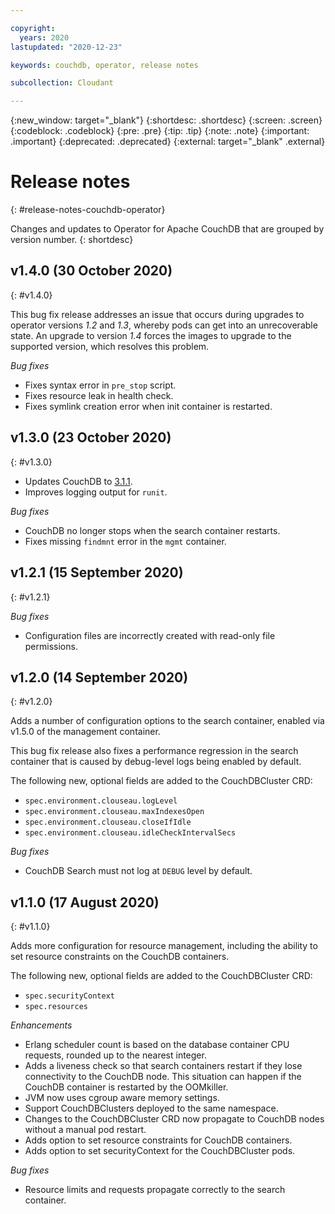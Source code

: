 ```yaml
---

copyright:
  years: 2020
lastupdated: "2020-12-23"

keywords: couchdb, operator, release notes

subcollection: Cloudant

---
```


{:new_window: target="_blank"}
{:shortdesc: .shortdesc}
{:screen: .screen}
{:codeblock: .codeblock}
{:pre: .pre}
{:tip: .tip}
{:note: .note}
{:important: .important}
{:deprecated: .deprecated}
{:external: target="_blank" .external}

<!-- Acrolinx: 2020-04-23 -->

# Release notes
{: #release-notes-couchdb-operator}

Changes and updates to Operator for Apache CouchDB that are grouped by version number.
{: shortdesc}

## v1.4.0 (30 October 2020)
{: #v1.4.0}

This bug fix release addresses an issue that occurs during upgrades to operator versions *1.2* and *1.3*, whereby pods can get into an unrecoverable state. An upgrade to version *1.4* forces the images to upgrade to the supported version, which resolves this problem.

*Bug fixes*
 - Fixes syntax error in `pre_stop` script.
 - Fixes resource leak in health check.
 - Fixes symlink creation error when init container is restarted.

## v1.3.0 (23 October 2020)
{: #v1.3.0}

 - Updates CouchDB to [3.1.1](https://docs.couchdb.org/en/latest/whatsnew/3.1.html#version-3-1-1).
 - Improves logging output for `runit`.

*Bug fixes*
 - CouchDB no longer stops when the search container restarts.
 - Fixes missing `findmnt` error in the `mgmt` container.

## v1.2.1 (15 September 2020)
{: #v1.2.1}

*Bug fixes*
 - Configuration files are incorrectly created with read-only file permissions.

## v1.2.0 (14 September 2020)
{: #v1.2.0}

Adds a number of configuration options to the search container, enabled via v1.5.0 of the management container.

This bug fix release also fixes a performance regression in the search container that is caused by debug-level logs being enabled by default.

The following new, optional fields are added to the CouchDBCluster CRD:

 - `spec.environment.clouseau.logLevel`
 - `spec.environment.clouseau.maxIndexesOpen`
 - `spec.environment.clouseau.closeIfIdle`
 - `spec.environment.clouseau.idleCheckIntervalSecs`

*Bug fixes*
- CouchDB Search must not log at `DEBUG` level by default.

## v1.1.0 (17 August 2020)
{: #v1.1.0}

Adds more configuration for resource management, including the ability to set resource constraints on the CouchDB containers.

The following new, optional fields are added to the CouchDBCluster CRD:

 - `spec.securityContext`
 - `spec.resources`

*Enhancements*
 - Erlang scheduler count is based on the database container CPU requests, rounded up to the nearest integer.
 - Adds a liveness check so that search containers restart if they lose connectivity to the CouchDB node. This situation can happen if the CouchDB container is restarted by the OOMkiller.
 - JVM now uses cgroup aware memory settings.
 - Support CouchDBClusters deployed to the same namespace.
 - Changes to the CouchDBCluster CRD now propagate to CouchDB nodes without a manual pod restart.
 - Adds option to set resource constraints for CouchDB containers.
 - Adds option to set securityContext for the CouchDBCluster pods.

*Bug fixes*
 - Resource limits and requests propagate correctly to the search container.

